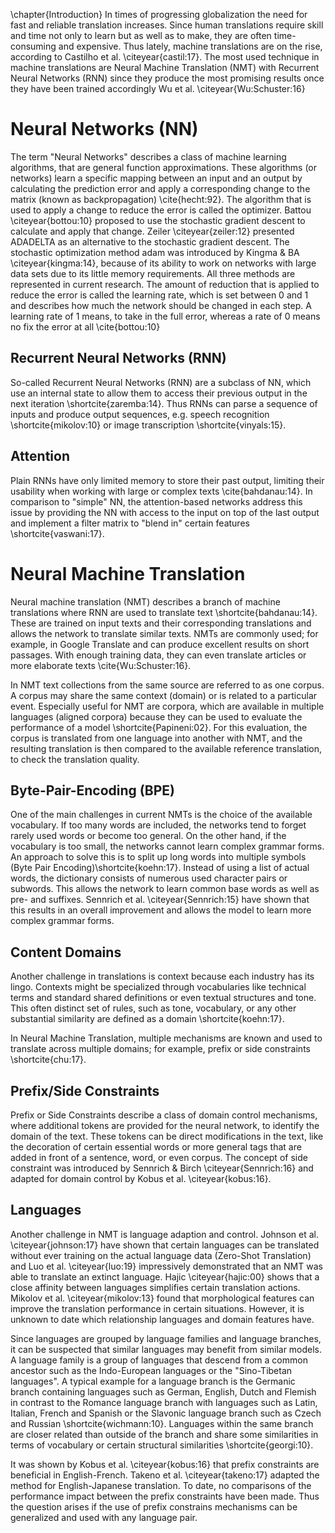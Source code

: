 \chapter{Introduction}
In times of progressing globalization the need for fast and reliable translation increases.
Since human translations require skill and time not only to learn but as well as to make, they are often time-consuming and expensive.
Thus lately, machine translations are on the rise, according to Castilho et al. \citeyear{castil:17}.
The most used technique in machine translations are Neural Machine Translation (NMT) with Recurrent Neural Networks (RNN) since they produce the most promising results once they have been trained accordingly Wu et al. \citeyear{Wu:Schuster:16}

# Neural Networks (NN)
The term "Neural Networks" describes a class of machine learning algorithms, that are general function approximations.
These algorithms (or networks) learn a specific mapping between an input and an output by calculating the prediction error and apply a corresponding change to the matrix (known as backpropagation) \cite{hecht:92}. 
The algorithm that is used to apply a change to reduce the error is called the optimizer.
Battou \citeyear{bottou:10} proposed to use the stochastic gradient descent to calculate and apply that change.
Zeiler \citeyear{zeiler:12} presented ADADELTA as an alternative to the stochastic gradient descent.
The stochastic optimization method adam was introduced by Kingma & BA \citeyear{kingma:14}, because of its ability to work on networks with large data sets due to its little memory requirements.
All three methods are represented in current research.
The amount of reduction that is applied to reduce the error is called the learning rate, which is set between 0 and 1 and describes how much the network should be changed in each step.
A learning rate of 1 means, to take in the full error, whereas a rate of 0 means no fix the error at all \cite{bottou:10}

##  Recurrent Neural Networks (RNN)
So-called Recurrent Neural Networks (RNN) are a subclass of NN, which use an internal state to allow them to access their previous output in the next iteration \shortcite{zaremba:14}. Thus RNNs can parse a sequence of inputs and produce output sequences, e.g. speech recognition \shortcite{mikolov:10} or image transcription \shortcite{vinyals:15}.

## Attention
Plain RNNs have only limited memory to store their past output, limiting their usability when working with large or complex texts \cite{bahdanau:14}.
In comparison to "simple" NN, the attention-based networks address this issue by providing the NN with access to the input on top of the last output and implement a filter matrix to "blend in" certain features \shortcite{vaswani:17}.

# Neural Machine Translation
Neural machine translation (NMT) describes a branch of machine translations where RNN are used to translate text \shortcite{bahdanau:14}.
These are trained on input texts and their corresponding translations and allows the network to translate similar texts.
NMTs are commonly used; for example, in Google Translate and can produce excellent results on short passages.
With enough training data, they can even translate articles or more elaborate texts \cite{Wu:Schuster:16}.

In NMT text collections from the same source are referred to as one corpus.
A corpus may share the same context (domain) or is related to a particular event.
Especially useful for NMT are corpora, which are available in multiple languages (aligned corpora) because they can be used to evaluate the performance of a model \shortcite{Papineni:02}.  For this evaluation, the corpus is translated from one language into another with NMT, and the resulting translation is then compared to the available reference translation, to check the translation quality.


## Byte-Pair-Encoding (BPE)
One of the main challenges in current NMTs is the choice of the available vocabulary.
If too many words are included, the networks tend to forget rarely used words or become too general.
On the other hand, if the vocabulary is too small, the networks cannot learn complex grammar forms.
An approach to solve this is to split up long words into multiple symbols (Byte Pair Encoding)\shortcite{koehn:17}.
Instead of using a list of actual words, the dictionary consists of numerous used character pairs or subwords.
This allows the network to learn common base words as well as pre- and suffixes.
Sennrich et al. \citeyear{Sennrich:15} have shown that this results in an overall improvement and allows the model to learn more complex grammar forms.


## Content Domains
Another challenge in translations is context because each industry has its lingo.
Contexts might be specialized through vocabularies like technical terms and standard shared definitions or even textual structures and tone.
This often distinct set of rules, such as tone, vocabulary, or any other substantial similarity are defined as a domain \shortcite{koehn:17}.

In Neural Machine Translation, multiple mechanisms are known and used to translate across multiple domains; for example, prefix or side constraints \shortcite{chu:17}.

## Prefix/Side Constraints
Prefix or Side Constraints describe a class of domain control mechanisms, where additional tokens are provided for the neural network, to identify the domain of the text.
These tokens can be direct modifications in the text, like the decoration of certain essential words or more general tags that are added in front of a sentence, word, or even corpus.
The concept of side constraint was introduced by Sennrich & Birch \citeyear{Sennrich:16} and adapted for domain control by Kobus et al. \citeyear{kobus:16}.

## Languages
Another challenge in NMT is language adaption and control.
Johnson et al. \citeyear{johnson:17} have shown that certain languages can be translated without ever training on the actual language data (Zero-Shot Translation) and Luo et al. \citeyear{luo:19} impressively demonstrated that an NMT was able to translate an extinct language.
Hajic \citeyear{hajic:00} shows that a close affinity between languages simplifies certain translation actions.
Mikolov et al. \citeyear{mikolov:13} found that morphological features can improve the translation performance in certain situations.
However, it is unknown to date which relationship languages and domain features have.

Since languages are grouped by language families and language branches, it can be suspected that similar languages may benefit from similar models.  
A language family is a group of languages that descend from a common ancestor such as the Indo-European languages or the "Sino-Tibetan languages".
A typical example for a language branch is the Germanic branch containing languages such as German, English, Dutch and Flemish in contrast to the Romance language branch with languages such as Latin, Italian, French and Spanish or the Slavonic language branch such as  Czech and Russian \shortcite{wichmann:10}. Languages within the same branch are closer related than outside of the branch and share some similarities in terms of vocabulary or certain structural similarities \shortcite{georgi:10}.

It was shown by Kobus et al. \citeyear{kobus:16} that prefix constraints are beneficial in English-French.
Takeno et al. \citeyear{takeno:17} adapted the method for English-Japanese translation.
To date, no comparisons of the performance impact between the prefix constraints have been made.
Thus the question arises if the use of prefix constrains mechanisms can be generalized and used with any language pair.
